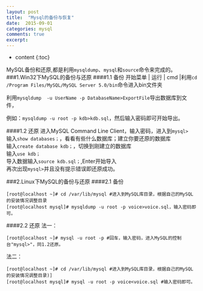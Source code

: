 ```yaml
---
layout: post
title:  "Mysql的备份与恢复"
date:  2015-09-01 
categories: mysql
comments: true
excerpt:
---
```


* content
{:toc}

MySQL备份和还原,都是利用`mysqldump`、`mysql`和`source`命令来完成的。   
###1.Win32下MySQL的备份与还原 
####1.1 备份 
开始菜单 | 运行 | cmd |利用`cd /Program Files/MySQL/MySQL Server 5.0/bin`命令进入bin文件夹 

利用`mysqldump  -u UserName -p DatabaseName>ExportFile`导出数据库到文件，

例如：`mysqldump -u root -p kdb>kdb.sql`，然后输入密码即可开始导出。 
  
####1.2 还原 
进入MySQL Command Line Client，输入密码，进入到`mysql>`   
输入`show databases；`，看看有些什么数据库；建立你要还原的数据库  
输入`create database kdb；`，切换到刚建立的数据库  
输入`use kdb；`  
导入数据输入`source kdb.sql；`,Enter开始导入  
再次出现`mysql>`并且没有提示错误即还原成功。 
  
###2.Linux下MySQL的备份与还原 
####2.1 备份 

	[root@localhost ~]# cd /var/lib/mysql #进入到MySQL库目录，根据自己的MySQL的安装情况调整目录
	[root@localhost mysql]# mysqldump -u root -p voice>voice.sql，输入密码即可。

####2.2 还原
法一：

	[root@localhost ~]# mysql -u root -p #回车，输入密码，进入MySQL的控制台"mysql>"，同1.2还原。

法二：

	[root@localhost ~]# cd /var/lib/mysql #进入到MySQL库目录，根据自己的MySQL的安装情况调整目录)]
	[root@localhost mysql]# mysql -u root -p voice<voice.sql #输入密码即可。
